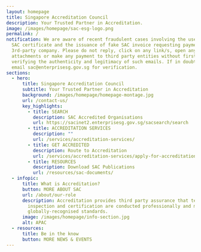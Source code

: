 ```yaml
---
layout: homepage
title: Singapore Accreditation Council
description: Your Trusted Partner in Accreditation.
image: /images/homepage/sac-esg-logo.png
permalink: /
notification: We are aware of recent fraudulent cases involving the use of fake
  SAC certificate and the issuance of fake SAC invoice requesting payment to a
  3rd-party company. Please do not reply, click on any link/s, open any
  attachments or make any payment to third party entities without first
  verifying the authenticity and legitimacy of such emails. If in doubt, please
  email sac@enterprisesg.gov.sg for verification.
sections:
  - hero:
      title: Singapore Accreditation Council
      subtitle: Your Trusted Partner in Accreditation
      background: /images/homepage/homepage-montage.jpg
      url: /contact-us/
      key_highlights:
        - title: SEARCH
          description: SAC Accredited Organisations
          url: https://sacinet2.enterprisesg.gov.sg/sacsearch/search
        - title: ACCREDITATION SERVICES
          description: ""
          url: /services/accreditation-services/
        - title: GET ACCREDITED
          description: Route to Accreditation
          url: /services/accreditation-services/apply-for-accreditation
        - title: RESOURCES
          description: Download SAC Publications
          url: /resources/sac-documents/
  - infopic:
      title: What is Accreditation?
      button: MORE ABOUT SAC
      url: /about/our-role
      description: Accreditation provides third party assurance that testing,
        inspection and certification are conducted professionally and meet
        globally-recognised standards.
      image: /images/homepage/info-section.jpg
      alt: APAC
  - resources:
      title: Be in the know
      button: MORE NEWS & EVENTS
---
```

